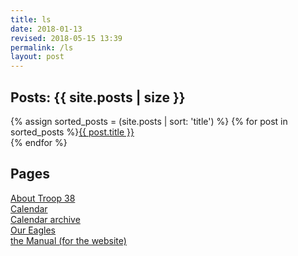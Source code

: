 ```yaml
---
title: ls
date: 2018-01-13
revised: 2018-05-15 13:39 
permalink: /ls
layout: post
---
```


## Posts: {{ site.posts | size }}

{% assign sorted_posts = (site.posts | sort: 'title') %}
{% for post in sorted_posts %}<a href="{{ post.url }}">{{ post.title }}</a><br/>
{% endfor %}

## Pages

<a href="/about">About Troop 38</a><br/>
<a href="/calendar">Calendar</a><br/>
<a href="/calendar-archive">Calendar archive</a><br/>
<a href="/eagles">Our Eagles</a><br/>
<a href="/man">the Manual (for the website)</a><br/>
